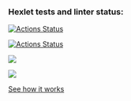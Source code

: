 ### Hexlet tests and linter status:
[![Actions Status](https://github.com/sergye/java-project-lvl2/workflows/hexlet-check/badge.svg)](https://github.com/sergye/java-project-lvl2/actions)

[![Actions Status](https://github.com/sergye/java-project-lvl2/actions/workflows/ci-gradle.yml/badge.svg)](https://github.com/sergye/java-project-lvl2/actions)

<a href="https://codeclimate.com/github/sergye/java-project-lvl2/maintainability"><img src="https://api.codeclimate.com/v1/badges/78536ed5de1b3389dd50/maintainability" /></a>

<a href="https://codeclimate.com/github/sergye/java-project-lvl2/test_coverage"><img src="https://api.codeclimate.com/v1/badges/78536ed5de1b3389dd50/test_coverage" /></a>

<a href="https://asciinema.org/a/NRj7xsEY1cU1tavNR2GC4NSHz">See how it works</a>